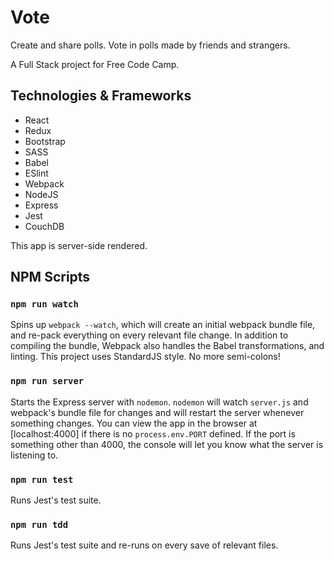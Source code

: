 # Vote

Create and share polls. Vote in polls made by friends and strangers.

A Full Stack project for Free Code Camp.

## Technologies & Frameworks

- React
- Redux
- Bootstrap
- SASS
- Babel
- ESlint
- Webpack
- NodeJS
- Express
- Jest
- CouchDB

This app is server-side rendered. 

## NPM Scripts

### `npm run watch`
Spins up `webpack --watch`, which will create an initial webpack bundle file, and re-pack everything on every relevant file change. In addition to compiling the bundle, Webpack also handles the Babel transformations, and linting. This project uses StandardJS style. No more semi-colons!

### `npm run server` 
Starts the Express server with `nodemon`. `nodemon` will watch `server.js` and webpack's bundle file for changes and will restart the server whenever something changes. You can view the app in the browser at [localhost:4000] if there is no `process.env.PORT` defined. If the port is something other than 4000, the console will let you know what the server is listening to.

### `npm run test`
Runs Jest's test suite.

### `npm run tdd`
Runs Jest's test suite and re-runs on every save of relevant files.

